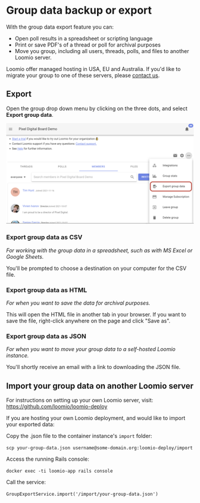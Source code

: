 # Group data backup or export

With the group data export feature you can:

- Open poll results in a spreadsheet or scripting language
- Print or save PDF's of a thread or poll for archival purposes
- Move you group, including all users, threads, polls, and files to another Loomio server.

Loomio offer managed hosting in USA, EU and Australia. If you'd like to migrate your group to one of these servers, please [contact us](https://www.loomio.org/contact).

## Export

Open the group drop down menu by clicking on the three dots, and select **Export group data**.

![](export_group_data.png)

### Export group data as CSV

*For working with the group data in a spreadsheet, such as with MS Excel or Google Sheets.*

You'll be prompted to choose a destination on your computer for the CSV file.

### Export group data as HTML

*For when you want to save the data for archival purposes.*

This will open the HTML file in another tab in your browser. If you want to save the file, right-click anywhere on the page and click "Save as".

### Export group data as JSON

*For when you want to move your group data to a self-hosted Loomio instance.*

You'll shortly receive an email with a link to downloading the JSON file.

## Import your group data on another Loomio server

For instructions on setting up your own Loomio server, visit: https://github.com/loomio/loomio-deploy

If you are hosting your own Loomio deployment, and would like to import your exported data:

Copy the .json file to the container instance's `import` folder:

`scp your-group-data.json username@some-domain.org:loomio-deploy/import`

Access the running Rails console:

`docker exec -ti loomio-app rails console`

Call the service:

`GroupExportService.import('/import/your-group-data.json')`
